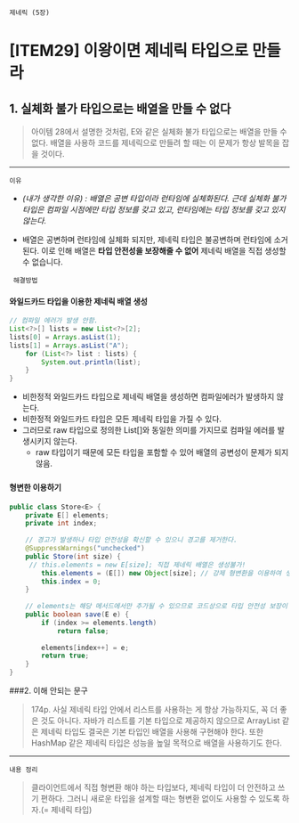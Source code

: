 `제네릭 (5장)`

# [ITEM29] 이왕이면 제네릭 타입으로 만들라

## 1. 실체화 불가 타입으로는 배열을 만들 수 없다
> 아이템 28에서 설명한 것처럼, E와 같은 실체화 불가 타입으로는 배열을 만들 수 없다. 배열을 사용하 코드를 제네릭으로 만들려 할 때는 이 문제가 항상 발목을 잡을 것이다.
___
` 이유 `

* *(내가 생각한 이유) : 배열은 공변 타입이라 런타임에 실체화된다. 근데 실체화 불가 타입은 컴파일 시점에만 타입 정보를 갖고 있고, 런타임에는 타입 정보를 갖고 있지 않는다.*

* 배열은 공변하며 런타임에 실체화 되지만, 제네릭 타입은 불공변하며 런타임에 소거된다. 이로 인해 배열은 **타입 안전성을 보장해줄 수 없어** 제네릭 배열을 직접 생성할 수 없습니다.

` 해결방법`

#### 와일드카드 타입을 이용한 제네릭 배열 생성
```java
// 컴파일 에러가 발생 안함.
List<?>[] lists = new List<?>[2];
lists[0] = Arrays.asList(1);
lists[1] = Arrays.asList("A");
    for (List<?> list : lists) {
        System.out.println(list);
    }
}
```
* 비한정적 와일드카드 타입으로 제네릭 배열을 생성하면 컴파일에러가 발생하지 않는다.
* 비한정적 와일드카드 타입은 모든 제네릭 타입을 가질 수 있다. 
* 그러므로 raw 타입으로 정의한 List[]와 동일한 의미를 가지므로 컴파일 에러를 발생시키지 않는다.
  * raw 타입이기 때문에 모든 타입을 포함할 수 있어 배열의 공변성이 문제가 되지 않음.
###
#### 형변한 이용하기
```java
public class Store<E> {
    private E[] elements;
    private int index;
    
    // 경고가 발생하나 타입 안전성을 확신할 수 있으니 경고를 제거한다.
    @SuppressWarnings("unchecked")
    public Store(int size) {
     // this.elements = new E[size]; 직접 제네릭 배열은 생성불가!
        this.elements = (E[]) new Object[size]; // 강제 형변환을 이용하여 생성
        this.index = 0;
    }
    
    // elements는 해당 메서드에서만 추가될 수 있으므로 코드상으로 타입 안전성 보장이 가능하다. 
    public boolean save(E e) {
        if (index >= elements.length)
            return false;
        
        elements[index++] = e;
        return true;
    }
}
```


###2. 이해 안되는 문구
> 174p. 사실 제네릭 타입 안에서 리스트를 사용하는 게 항상 가능하지도, 꼭 더 좋은 것도 아니다. 자바가 리스트를 기본 타입으로 제공하지 않으므로 ArrayList 같은 제네릭 타입도 결국은 기본 타입인 배열을 사용해 구현해야 한다. 또한 HashMap 같은 제네릭 타입은 성능을 높일 목적으로 배열을 사용하기도 한다.
___

`내용 정리`
> 클라이언트에서 직접 형변환 해야 하는 타입보다, 제네릭 타입이 더 안전하고 쓰기 편하다. 그러니 새로운 타입을 설계할 때는 형변환 없이도 사용할 수 있도록 하자.(= 제네릭 타입)



